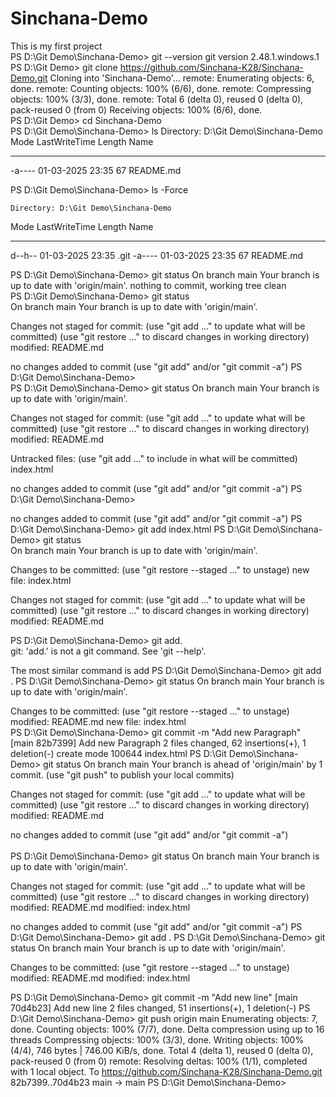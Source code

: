 # Sinchana-Demo
This is my first project
<br>
PS D:\Git Demo\Sinchana-Demo> git --version
git version 2.48.1.windows.1
<br>
PS D:\Git Demo> git clone  https://github.com/Sinchana-K28/Sinchana-Demo.git
Cloning into 'Sinchana-Demo'...
remote: Enumerating objects: 6, done.
remote: Counting objects: 100% (6/6), done.
remote: Compressing objects: 100% (3/3), done.
remote: Total 6 (delta 0), reused 0 (delta 0), pack-reused 0 (from 0)
Receiving objects: 100% (6/6), done.<br>
PS D:\Git Demo> cd Sinchana-Demo<br>
PS D:\Git Demo\Sinchana-Demo> ls
Directory: D:\Git Demo\Sinchana-Demo
Mode                 LastWriteTime         Length Name
----                 -------------         ------ ----
-a----        01-03-2025     23:35             67           README.md
<br>

PS D:\Git Demo\Sinchana-Demo> ls -Force


    Directory: D:\Git Demo\Sinchana-Demo


Mode                 LastWriteTime         Length Name
----                 -------------         ------ ----
d--h--        01-03-2025     23:35                .git
-a----        01-03-2025     23:35             67 README.md
<br>

PS D:\Git Demo\Sinchana-Demo> git status
On branch main
Your branch is up to date with 'origin/main'.
nothing to commit, working tree clean
<br>
PS D:\Git Demo\Sinchana-Demo> git status   
On branch main
Your branch is up to date with 'origin/main'.

Changes not staged for commit:
  (use "git add <file>..." to update what will be committed)
  (use "git restore <file>..." to discard changes in working directory)
        modified:   README.md

no changes added to commit (use "git add" and/or "git commit -a")
PS D:\Git Demo\Sinchana-Demo> <br>
PS D:\Git Demo\Sinchana-Demo> git status
On branch main
Your branch is up to date with 'origin/main'.

Changes not staged for commit:
  (use "git add <file>..." to update what will be committed)
  (use "git restore <file>..." to discard changes in working directory)
        modified:   README.md

Untracked files:
  (use "git add <file>..." to include in what will be committed)
        index.html

no changes added to commit (use "git add" and/or "git commit -a")
PS D:\Git Demo\Sinchana-Demo> <br>

no changes added to commit (use "git add" and/or "git commit -a")
PS D:\Git Demo\Sinchana-Demo> git add index.html
PS D:\Git Demo\Sinchana-Demo> git status        
On branch main
Your branch is up to date with 'origin/main'.

Changes to be committed:
  (use "git restore --staged <file>..." to unstage)
        new file:   index.html

Changes not staged for commit:
  (use "git add <file>..." to update what will be committed)
  (use "git restore <file>..." to discard changes in working directory)
        modified:   README.md

PS D:\Git Demo\Sinchana-Demo> git add.          
git: 'add.' is not a git command. See 'git --help'.

The most similar command is
        add
PS D:\Git Demo\Sinchana-Demo> git add .
PS D:\Git Demo\Sinchana-Demo> git status
On branch main
Your branch is up to date with 'origin/main'.

Changes to be committed:
  (use "git restore --staged <file>..." to unstage)
        modified:   README.md
        new file:   index.html
<br>
PS D:\Git Demo\Sinchana-Demo> git commit -m "Add new Paragraph"
[main 82b7399] Add new Paragraph
 2 files changed, 62 insertions(+), 1 deletion(-)
 create mode 100644 index.html
PS D:\Git Demo\Sinchana-Demo> git status
On branch main
Your branch is ahead of 'origin/main' by 1 commit.
  (use "git push" to publish your local commits)

Changes not staged for commit:
  (use "git add <file>..." to update what will be committed)
  (use "git restore <file>..." to discard changes in working directory)
        modified:   README.md

no changes added to commit (use "git add" and/or "git commit -a")
<br>
<br>
PS D:\Git Demo\Sinchana-Demo> git status
On branch main
Your branch is up to date with 'origin/main'.

Changes not staged for commit:
  (use "git add <file>..." to update what will be committed)
  (use "git restore <file>..." to discard changes in working directory)
        modified:   README.md
        modified:   index.html

no changes added to commit (use "git add" and/or "git commit -a")
PS D:\Git Demo\Sinchana-Demo> git add .
PS D:\Git Demo\Sinchana-Demo> git status
On branch main
Your branch is up to date with 'origin/main'.

Changes to be committed:
  (use "git restore --staged <file>..." to unstage)
        modified:   README.md
        modified:   index.html

PS D:\Git Demo\Sinchana-Demo> git commit -m "Add new line"
[main 70d4b23] Add new line
 2 files changed, 51 insertions(+), 1 deletion(-)
PS D:\Git Demo\Sinchana-Demo> git push origin main
Enumerating objects: 7, done.
Counting objects: 100% (7/7), done.
Delta compression using up to 16 threads
Compressing objects: 100% (3/3), done.
Writing objects: 100% (4/4), 746 bytes | 746.00 KiB/s, done.
Total 4 (delta 1), reused 0 (delta 0), pack-reused 0 (from 0)
remote: Resolving deltas: 100% (1/1), completed with 1 local object.
To https://github.com/Sinchana-K28/Sinchana-Demo.git
   82b7399..70d4b23  main -> main
PS D:\Git Demo\Sinchana-Demo> 